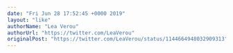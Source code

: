 ```yaml
---
date: "Fri Jun 28 17:52:45 +0000 2019"
layout: "like"
authorName: "Lea Verou"
authorUrl: "https://twitter.com/LeaVerou"
originalPost: "https://twitter.com/LeaVerou/status/1144664948032909313"
---
```

